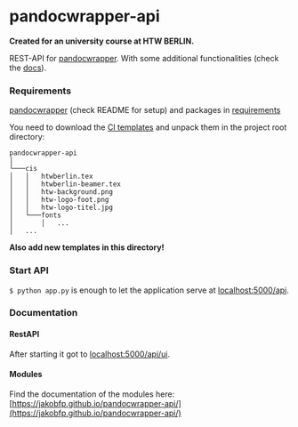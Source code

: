 # pandocwrapper-api

**Created for an university course at HTW BERLIN.**

REST-API for [pandocwrapper](https://github.com/jakobfp/pandocwrapper). With some additional functionalities (check the [docs](#documentation)).

### Requirements

[pandocwrapper](https://github.com/jakobfp/pandocwrapper) (check README for setup) and packages in [requirements](./requirements.txt)

You need to download the [CI templates](https://drive.google.com/uc?export=download&id=1ZxGUaY8by0ESU4GciZaCX4UmcjAhSmDU) and unpack them in the project root directory:
```
pandocwrapper-api
│   
└───cis
│   │   htwberlin.tex
│   │   htwberlin-beamer.tex
│   │   htw-background.png
│   │   htw-logo-foot.png
│   │   htw-logo-titel.jpg
│   └───fonts
│       │   ...
│   ...   

```
**Also add new templates in this directory!**

### Start API

`$ python app.py` is enough to let the application serve at [localhost:5000/api](localhost:5000/api).

### Documentation

#### RestAPI
After starting it got to [localhost:5000/api/ui](localhost:5000/api/ui).

#### Modules
Find the documentation of the modules here: [https://jakobfp.github.io/pandocwrapper-api/](https://jakobfp.github.io/pandocwrapper-api/)


